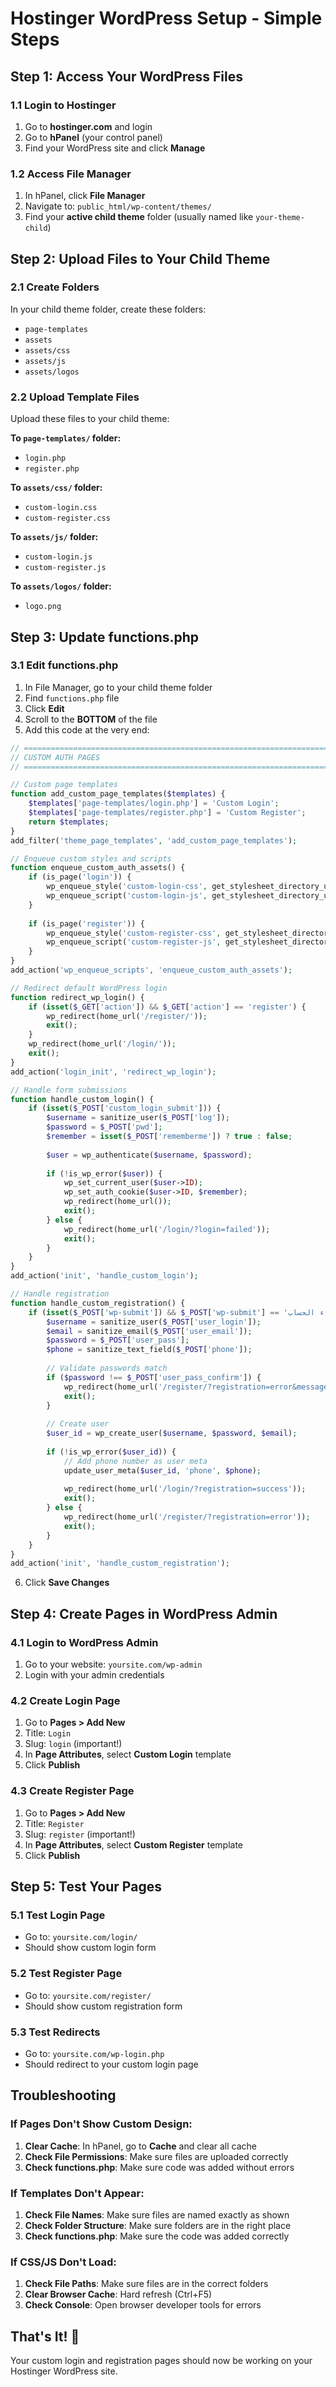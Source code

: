 # Hostinger WordPress Setup - Simple Steps

## Step 1: Access Your WordPress Files

### 1.1 Login to Hostinger
1. Go to **hostinger.com** and login
2. Go to **hPanel** (your control panel)
3. Find your WordPress site and click **Manage**

### 1.2 Access File Manager
1. In hPanel, click **File Manager**
2. Navigate to: `public_html/wp-content/themes/`
3. Find your **active child theme** folder (usually named like `your-theme-child`)

## Step 2: Upload Files to Your Child Theme

### 2.1 Create Folders
In your child theme folder, create these folders:
- `page-templates`
- `assets`
- `assets/css`
- `assets/js`
- `assets/logos`

### 2.2 Upload Template Files
Upload these files to your child theme:

**To `page-templates/` folder:**
- `login.php`
- `register.php`

**To `assets/css/` folder:**
- `custom-login.css`
- `custom-register.css`

**To `assets/js/` folder:**
- `custom-login.js`
- `custom-register.js`

**To `assets/logos/` folder:**
- `logo.png`

## Step 3: Update functions.php

### 3.1 Edit functions.php
1. In File Manager, go to your child theme folder
2. Find `functions.php` file
3. Click **Edit**
4. Scroll to the **BOTTOM** of the file
5. Add this code at the very end:

```php
// =============================================================================
// CUSTOM AUTH PAGES
// =============================================================================

// Custom page templates
function add_custom_page_templates($templates) {
    $templates['page-templates/login.php'] = 'Custom Login';
    $templates['page-templates/register.php'] = 'Custom Register';
    return $templates;
}
add_filter('theme_page_templates', 'add_custom_page_templates');

// Enqueue custom styles and scripts
function enqueue_custom_auth_assets() {
    if (is_page('login')) {
        wp_enqueue_style('custom-login-css', get_stylesheet_directory_uri() . '/assets/css/custom-login.css', array(), '1.0.0');
        wp_enqueue_script('custom-login-js', get_stylesheet_directory_uri() . '/assets/js/custom-login.js', array('jquery'), '1.0.0', true);
    }
    
    if (is_page('register')) {
        wp_enqueue_style('custom-register-css', get_stylesheet_directory_uri() . '/assets/css/custom-register.css', array(), '1.0.0');
        wp_enqueue_script('custom-register-js', get_stylesheet_directory_uri() . '/assets/js/custom-register.js', array('jquery'), '1.0.0', true);
    }
}
add_action('wp_enqueue_scripts', 'enqueue_custom_auth_assets');

// Redirect default WordPress login
function redirect_wp_login() {
    if (isset($_GET['action']) && $_GET['action'] == 'register') {
        wp_redirect(home_url('/register/'));
        exit();
    }
    wp_redirect(home_url('/login/'));
    exit();
}
add_action('login_init', 'redirect_wp_login');

// Handle form submissions
function handle_custom_login() {
    if (isset($_POST['custom_login_submit'])) {
        $username = sanitize_user($_POST['log']);
        $password = $_POST['pwd'];
        $remember = isset($_POST['rememberme']) ? true : false;
        
        $user = wp_authenticate($username, $password);
        
        if (!is_wp_error($user)) {
            wp_set_current_user($user->ID);
            wp_set_auth_cookie($user->ID, $remember);
            wp_redirect(home_url());
            exit();
        } else {
            wp_redirect(home_url('/login/?login=failed'));
            exit();
        }
    }
}
add_action('init', 'handle_custom_login');

// Handle registration
function handle_custom_registration() {
    if (isset($_POST['wp-submit']) && $_POST['wp-submit'] == 'إنشاء الحساب') {
        $username = sanitize_user($_POST['user_login']);
        $email = sanitize_email($_POST['user_email']);
        $password = $_POST['user_pass'];
        $phone = sanitize_text_field($_POST['phone']);
        
        // Validate passwords match
        if ($password !== $_POST['user_pass_confirm']) {
            wp_redirect(home_url('/register/?registration=error&message=password_mismatch'));
            exit();
        }
        
        // Create user
        $user_id = wp_create_user($username, $password, $email);
        
        if (!is_wp_error($user_id)) {
            // Add phone number as user meta
            update_user_meta($user_id, 'phone', $phone);
            
            wp_redirect(home_url('/login/?registration=success'));
            exit();
        } else {
            wp_redirect(home_url('/register/?registration=error'));
            exit();
        }
    }
}
add_action('init', 'handle_custom_registration');
```

6. Click **Save Changes**

## Step 4: Create Pages in WordPress Admin

### 4.1 Login to WordPress Admin
1. Go to your website: `yoursite.com/wp-admin`
2. Login with your admin credentials

### 4.2 Create Login Page
1. Go to **Pages > Add New**
2. Title: `Login`
3. Slug: `login` (important!)
4. In **Page Attributes**, select **Custom Login** template
5. Click **Publish**

### 4.3 Create Register Page
1. Go to **Pages > Add New**
2. Title: `Register`
3. Slug: `register` (important!)
4. In **Page Attributes**, select **Custom Register** template
5. Click **Publish**

## Step 5: Test Your Pages

### 5.1 Test Login Page
- Go to: `yoursite.com/login/`
- Should show custom login form

### 5.2 Test Register Page
- Go to: `yoursite.com/register/`
- Should show custom registration form

### 5.3 Test Redirects
- Go to: `yoursite.com/wp-login.php`
- Should redirect to your custom login page

## Troubleshooting

### If Pages Don't Show Custom Design:
1. **Clear Cache**: In hPanel, go to **Cache** and clear all cache
2. **Check File Permissions**: Make sure files are uploaded correctly
3. **Check functions.php**: Make sure code was added without errors

### If Templates Don't Appear:
1. **Check File Names**: Make sure files are named exactly as shown
2. **Check Folder Structure**: Make sure folders are in the right place
3. **Check functions.php**: Make sure the code was added correctly

### If CSS/JS Don't Load:
1. **Check File Paths**: Make sure files are in the correct folders
2. **Clear Browser Cache**: Hard refresh (Ctrl+F5)
3. **Check Console**: Open browser developer tools for errors

## That's It! 🎉

Your custom login and registration pages should now be working on your Hostinger WordPress site.
